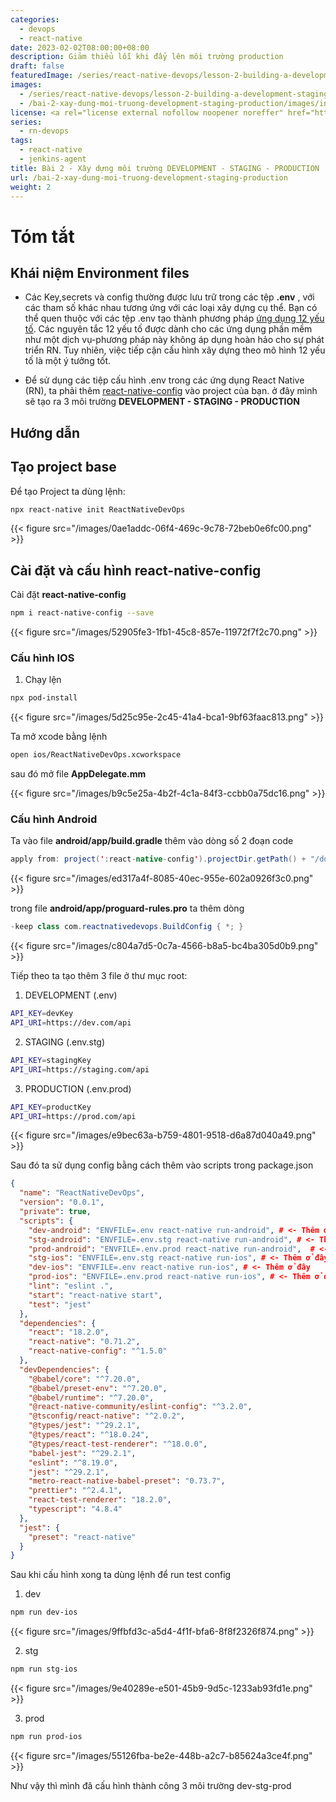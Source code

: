 ```yaml
---
categories:
  - devops
  - react-native
date: 2023-02-02T08:00:00+08:00
description: Giảm thiểu lỗi khi đẩy lên môi trường production
draft: false
featuredImage: /series/react-native-devops/lesson-2-building-a-development-staging-production-environment.webp
images:
  - /series/react-native-devops/lesson-2-building-a-development-staging-production-environment.webp
  - /bai-2-xay-dung-moi-truong-development-staging-production/images/index.png
license: <a rel="license external nofollow noopener noreffer" href="https://creativecommons.org/licenses/by-nc/4.0/" target="_blank">CC BY-NC 4.0</a>
series:
  - rn-devops
tags:
  - react-native
  - jenkins-agent
title: Bài 2 - Xây dựng môi trường DEVELOPMENT - STAGING - PRODUCTION
url: /bai-2-xay-dung-moi-truong-development-staging-production
weight: 2
---
```


# Tóm tắt

## Khái niệm Environment files

- Các Key,secrets và config thường được lưu trữ trong các tệp **.env** , với các tham số khác nhau tương ứng với các loại xây dựng cụ thể. Bạn có thể quen thuộc với các tệp .env tạo thành phương pháp [ứng dụng 12 yếu tố](https://12factor.net/). Các nguyên tắc 12 yếu tố được dành cho các ứng dụng phần mềm như một dịch vụ-phương pháp này không áp dụng hoàn hảo cho sự phát triển RN. Tuy nhiên, việc tiếp cận cấu hình xây dựng theo mô hình 12 yếu tố là một ý tưởng tốt.

- Để sử dụng các tiệp cấu hình .env trong các ứng dụng React Native (RN), ta phải thêm [react-native-config](https://www.npmjs.com/package/react-native-config) vào project của bạn. ở đây mình sẽ tạo ra 3 môi trường **DEVELOPMENT - STAGING - PRODUCTION**

## Hướng dẫn

## Tạo project base

Để tạo Project ta dùng lệnh:

```bash
npx react-native init ReactNativeDevOps
```

{{< figure src="/images/0ae1addc-06f4-469c-9c78-72beb0e6fc00.png" >}}

## Cài đặt và cấu hình react-native-config

Cài đặt **react-native-config**

```bash
npm i react-native-config --save
```

{{< figure src="/images/52905fe3-1fb1-45c8-857e-11972f7f2c70.png" >}}

### Cấu hình IOS

1. Chạy lện

```bash
npx pod-install
```

{{< figure src="/images/5d25c95e-2c45-41a4-bca1-9bf63faac813.png" >}}

Ta mở xcode bằng lệnh

```bash
open ios/ReactNativeDevOps.xcworkspace
```

sau đó mở file **AppDelegate.mm**

{{< figure src="/images/b9c5e25a-4b2f-4c1a-84f3-ccbb0a75dc16.png" >}}

### Cấu hình Android

Ta vào file **android/app/build.gradle** thêm vào dòng số 2 đoạn code

```java
apply from: project(':react-native-config').projectDir.getPath() + "/dotenv.gradle"
```

{{< figure src="/images/ed317a4f-8085-40ec-955e-602a0926f3c0.png" >}}

trong file **android/app/proguard-rules.pro** ta thêm dòng

```java
-keep class com.reactnativedevops.BuildConfig { *; }
```

{{< figure src="/images/c804a7d5-0c7a-4566-b8a5-bc4ba305d0b9.png" >}}

Tiếp theo ta tạo thêm 3 file ở thư mục root:

1. DEVELOPMENT (.env)

```bash
API_KEY=devKey
API_URI=https://dev.com/api
```

2. STAGING (.env.stg)

```bash
API_KEY=stagingKey
API_URI=https://staging.com/api
```

3. PRODUCTION (.env.prod)

```bash
API_KEY=productKey
API_URI=https://prod.com/api
```

{{< figure src="/images/e9bec63a-b759-4801-9518-d6a87d040a49.png" >}}

Sau đó ta sử dụng config bằng cách thêm vào scripts trong package.json

```json
{
  "name": "ReactNativeDevOps",
  "version": "0.0.1",
  "private": true,
  "scripts": {
    "dev-android": "ENVFILE=.env react-native run-android", # <- Thêm ở đây
    "stg-android": "ENVFILE=.env.stg react-native run-android", # <- Thêm ở đây
    "prod-android": "ENVFILE=.env.prod react-native run-android",  # <- Thêm ở đây
    "stg-ios": "ENVFILE=.env.stg react-native run-ios", # <- Thêm ở đây
    "dev-ios": "ENVFILE=.env react-native run-ios", # <- Thêm ở đây
    "prod-ios": "ENVFILE=.env.prod react-native run-ios", # <- Thêm ở đây
    "lint": "eslint .",
    "start": "react-native start",
    "test": "jest"
  },
  "dependencies": {
    "react": "18.2.0",
    "react-native": "0.71.2",
    "react-native-config": "^1.5.0"
  },
  "devDependencies": {
    "@babel/core": "^7.20.0",
    "@babel/preset-env": "^7.20.0",
    "@babel/runtime": "^7.20.0",
    "@react-native-community/eslint-config": "^3.2.0",
    "@tsconfig/react-native": "^2.0.2",
    "@types/jest": "^29.2.1",
    "@types/react": "^18.0.24",
    "@types/react-test-renderer": "^18.0.0",
    "babel-jest": "^29.2.1",
    "eslint": "^8.19.0",
    "jest": "^29.2.1",
    "metro-react-native-babel-preset": "0.73.7",
    "prettier": "^2.4.1",
    "react-test-renderer": "18.2.0",
    "typescript": "4.8.4"
  },
  "jest": {
    "preset": "react-native"
  }
}
```

Sau khi cấu hình xong ta dùng lệnh để run test config

1. dev

```bash
npm run dev-ios
```

{{< figure src="/images/9ffbfd3c-a5d4-4f1f-bfa6-8f8f2326f874.png" >}}

2. stg

```bash
npm run stg-ios
```

{{< figure src="/images/9e40289e-e501-45b9-9d5c-1233ab93fd1e.png" >}}

3. prod

```bash
npm run prod-ios
```

{{< figure src="/images/55126fba-be2e-448b-a2c7-b85624a3ce4f.png" >}}

Như vậy thì mình đã cấu hình thành công 3 môi trường dev-stg-prod
